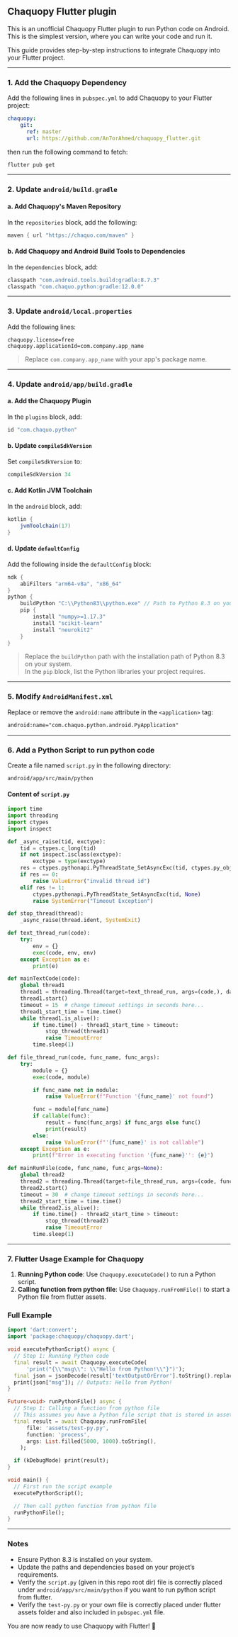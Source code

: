 ## Chaquopy Flutter plugin

This is an unofficial Chaquopy Flutter plugin to run Python code on Android. This is the simplest version, where you can write your code and run it.

This guide provides step-by-step instructions to integrate Chaquopy into your Flutter project.

---

### 1. Add the Chaquopy Dependency
Add the following lines in `pubspec.yml` to add Chaquopy to your Flutter project:
```yml
chaquopy:
    git:
      ref: master
      url: https://github.com/An7orAhmed/chaquopy_flutter.git
```
then run the following command to fetch:
```bash
flutter pub get
```

---

### 2. Update `android/build.gradle`

#### a. Add Chaquopy's Maven Repository
In the `repositories` block, add the following:
```gradle
maven { url "https://chaquo.com/maven" }
```

#### b. Add Chaquopy and Android Build Tools to Dependencies
In the `dependencies` block, add:
```gradle
classpath "com.android.tools.build:gradle:8.7.3"
classpath "com.chaquo.python:gradle:12.0.0"
```

---

### 3. Update `android/local.properties`

Add the following lines:
```properties
chaquopy.license=free
chaquopy.applicationId=com.company.app_name
```

> Replace `com.company.app_name` with your app's package name.

---

### 4. Update `android/app/build.gradle`

#### a. Add the Chaquopy Plugin
In the `plugins` block, add:
```gradle
id "com.chaquo.python"
```

#### b. Update `compileSdkVersion`
Set `compileSdkVersion` to:
```gradle
compileSdkVersion 34
```

#### c. Add Kotlin JVM Toolchain
In the `android` block, add:
```gradle
kotlin {
    jvmToolchain(17)
}
```

#### d. Update `defaultConfig`
Add the following inside the `defaultConfig` block:
```gradle
ndk {
    abiFilters "arm64-v8a", "x86_64"
}
python {
    buildPython "C:\\Python83\\python.exe" // Path to Python 8.3 on your system
    pip {
        install "numpy>=1.17.3"
        install "scikit-learn"
        install "neurokit2"
    }
}
```

> Replace the `buildPython` path with the installation path of Python 8.3 on your system.  
> In the `pip` block, list the Python libraries your project requires.

---

### 5. Modify `AndroidManifest.xml`

Replace or remove the `android:name` attribute in the `<application>` tag:
```xml
android:name="com.chaquo.python.android.PyApplication"
```

---

### 6. Add a Python Script to run python code

Create a file named `script.py` in the following directory:
```
android/app/src/main/python
```

#### Content of `script.py`
```python
import time
import threading
import ctypes
import inspect

def _async_raise(tid, exctype):
    tid = ctypes.c_long(tid)
    if not inspect.isclass(exctype):
        exctype = type(exctype)
    res = ctypes.pythonapi.PyThreadState_SetAsyncExc(tid, ctypes.py_object(exctype))
    if res == 0:
        raise ValueError("invalid thread id")
    elif res != 1:
        ctypes.pythonapi.PyThreadState_SetAsyncExc(tid, None)
        raise SystemError("Timeout Exception")

def stop_thread(thread):
    _async_raise(thread.ident, SystemExit)

def text_thread_run(code):
    try:
        env = {}
        exec(code, env, env)
    except Exception as e:
        print(e)

def mainTextCode(code):
    global thread1
    thread1 = threading.Thread(target=text_thread_run, args=(code,), daemon=True)
    thread1.start()
    timeout = 15  # change timeout settings in seconds here...
    thread1_start_time = time.time()
    while thread1.is_alive():
        if time.time() - thread1_start_time > timeout:
            stop_thread(thread1)
            raise TimeoutError
        time.sleep(1)

def file_thread_run(code, func_name, func_args):
    try:
        module = {}
        exec(code, module)

        if func_name not in module:
            raise ValueError(f"Function '{func_name}' not found")

        func = module[func_name]
        if callable(func):
            result = func(func_args) if func_args else func()
            print(result)
        else:
            raise ValueError(f"'{func_name}' is not callable")
    except Exception as e:
        print(f"Error in executing function '{func_name}'': {e}")

def mainRunFile(code, func_name, func_args=None):
    global thread2
    thread2 = threading.Thread(target=file_thread_run, args=(code, func_name, func_args,), daemon=True)
    thread2.start()
    timeout = 30  # change timeout settings in seconds here...
    thread2_start_time = time.time()
    while thread2.is_alive():
        if time.time() - thread2_start_time > timeout:
            stop_thread(thread2)
            raise TimeoutError
        time.sleep(1)
```

---

### 7. Flutter Usage Example for Chaquopy

1. **Running Python code**: Use `Chaquopy.executeCode()` to run a Python script.
2. **Calling function from python file**: Use `Chaquopy.runFromFile()` to start a Python file from flutter assets.

### Full Example

```dart
import 'dart:convert';
import 'package:chaquopy/chaquopy.dart';

void executePythonScript() async {
  // Step 1: Running Python code
  final result = await Chaquopy.executeCode(
      'print("{\\"msg\\": \\"Hello from Python!\\"}")');
  final json = jsonDecode(result['textOutputOrError'].toString().replaceAll("'", "\""));
  print(json["msg"]); // Outputs: Hello from Python!
}

Future<void> runPythonFile() async {
  // Step 1: Calling a function from python file
  // This assumes you have a Python file script that is stored in assets folder
  final result = await Chaquopy.runFromFile(
      file: 'assets/test-py.py',
      function: 'process',
      args: List.filled(5000, 1000).toString(),
    );

  if (kDebugMode) print(result); 
}

void main() {
  // First run the script example
  executePythonScript();

  // Then call python function from python file
  runPythonFile();
}
```

---

### Notes
- Ensure Python 8.3 is installed on your system.
- Update the paths and dependencies based on your project’s requirements.
- Verify the `script.py` (given in this repo root dir) file is correctly placed under `android/app/src/main/python` if you want to run python script from flutter.
- Verify the `test-py.py` or your own file is correctly placed under flutter assets folder and also included in `pubspec.yml` file.

You are now ready to use Chaquopy with Flutter! 🎉
